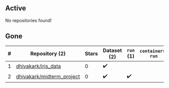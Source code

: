 ## Active
No repositories found!

## Gone
| # | Repository (2) | Stars | Dataset (2) | `run` (1) | `containers-run` | Last Modified |
| --- | --- | --- | --- | --- | --- | --- |
| 1 | [dhivakark/iris_data](https://github.com/dhivakark/iris_data) | 0 | :heavy_check_mark: |  |  | — |
| 2 | [dhivakark/midterm_project](https://github.com/dhivakark/midterm_project) | 0 | :heavy_check_mark: | :heavy_check_mark: |  | — |
